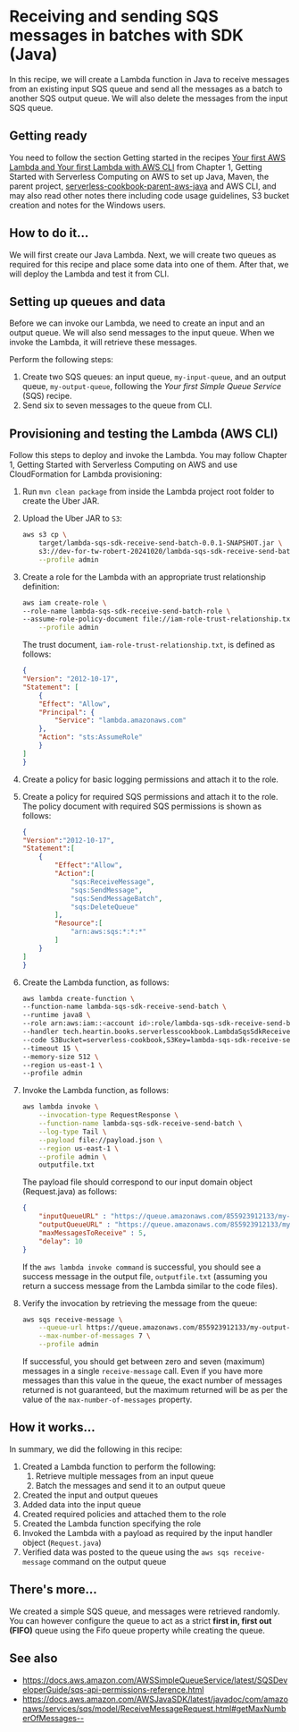 # Receiving and sending SQS messages in batches with SDK (Java)
In this recipe, we will create a Lambda function in Java to receive messages from an existing input SQS queue and send all the messages as a batch to another SQS output queue. We will also delete the messages from the input SQS queue. 

## Getting ready
You need to follow the section Getting started in the recipes [Your first AWS Lambda and Your first Lambda with AWS CLI](../../Chapter01/your-first-lambda-with-aws-cli/README.md) from Chapter 1, Getting Started with Serverless Computing on AWS to set up Java, Maven, the parent project, [serverless-cookbook-parent-aws-java](../../serverless-cookbook-parent-aws-java/) and AWS CLI, and may also read other notes there including code usage guidelines, S3 bucket creation and notes for the Windows users. 

## How to do it...
We will first create our Java Lambda. Next, we will create two queues as required for this recipe and place some data into one of them. After that, we will deploy the Lambda and test it from CLI.

## Setting up queues and data
Before we can invoke our Lambda, we need to create an input and an output queue. We will also send messages to the input queue. When we invoke the Lambda, it will retrieve these messages.

Perform the following steps:
1. Create two SQS queues: an input queue, `my-input-queue`, and an output queue, `my-output-queue`, following the *Your first Simple Queue Service* (SQS) recipe.
2. Send six to seven messages to the queue from CLI.

## Provisioning and testing the Lambda (AWS CLI)
Follow this steps to deploy and invoke the Lambda. You may follow Chapter 1, Getting Started with Serverless Computing on AWS and use CloudFormation for Lambda provisioning:

1. Run `mvn clean package` from inside the Lambda project root folder to create the Uber JAR.
2. Upload the Uber JAR to `S3`:
    ```bash
    aws s3 cp \
        target/lambda-sqs-sdk-receive-send-batch-0.0.1-SNAPSHOT.jar \
        s3://dev-for-tw-robert-20241020/lambda-sqs-sdk-receive-send-batch-0.0.1-SNAPSHOT.jar \
        --profile admin
    ```    
3. Create a role for the Lambda with an appropriate trust relationship definition:
    ```bash
    aws iam create-role \
    --role-name lambda-sqs-sdk-receive-send-batch-role \
    --assume-role-policy-document file://iam-role-trust-relationship.txt \
        --profile admin
    ```    
    The trust document, `iam-role-trust-relationship.txt`, is defined as follows:
    ```json
    {
    "Version": "2012-10-17",
    "Statement": [
        {
        "Effect": "Allow",
        "Principal": {
            "Service": "lambda.amazonaws.com"
        },
        "Action": "sts:AssumeRole"
        }
    ]
    }
    ```
4. Create a policy for basic logging permissions and attach it to the role.
5. Create a policy for required SQS permissions and attach it to the role.
    The policy document with required SQS permissions is shown as follows:
    ```json
    {
    "Version":"2012-10-17",
    "Statement":[
        {
            "Effect":"Allow",
            "Action":[
                "sqs:ReceiveMessage",
                "sqs:SendMessage",
                "sqs:SendMessageBatch",
                "sqs:DeleteQueue"
            ],
            "Resource":[
                "arn:aws:sqs:*:*:*"
            ]
        }
    ]
    }
    ```
6. Create the Lambda function, as follows:
    ```bash
    aws lambda create-function \
    --function-name lambda-sqs-sdk-receive-send-batch \
    --runtime java8 \
    --role arn:aws:iam::<account id>:role/lambda-sqs-sdk-receive-send-batch-role \
    --handler tech.heartin.books.serverlesscookbook.LambdaSqsSdkReceiveSendBatchHandler::handleRequest \
    --code S3Bucket=serverless-cookbook,S3Key=lambda-sqs-sdk-receive-send-batch-0.0.1-SNAPSHOT.jar \
    --timeout 15 \
    --memory-size 512 \
    --region us-east-1 \
    --profile admin
    ``` 
7. Invoke the Lambda function, as follows:
    ```bash
    aws lambda invoke \
        --invocation-type RequestResponse \
        --function-name lambda-sqs-sdk-receive-send-batch \
        --log-type Tail \
        --payload file://payload.json \
        --region us-east-1 \
        --profile admin \
        outputfile.txt
    ```    
    The payload file should correspond to our input domain object (Request.java) as follows:
    ```json
    {
        "inputQueueURL" : "https://queue.amazonaws.com/855923912133/my-input-queue",
        "outputQueueURL" : "https://queue.amazonaws.com/855923912133/my-output-queue",
        "maxMessagesToReceive" : 5,
        "delay": 10
    }
    ```
    If the `aws lambda invoke command` is successful, you should see a success message in the output file, `outputfile.txt` (assuming you return a success message from the Lambda similar to the code files).

8. Verify the invocation by retrieving the message from the queue:
    ```bash
    aws sqs receive-message \
        --queue-url https://queue.amazonaws.com/855923912133/my-output-queue \
        --max-number-of-messages 7 \
        --profile admin
    ```    
    If successful, you should get between zero and seven (maximum) messages in a single `receive-message` call. Even if you have more messages than this value in the queue, the exact number of messages returned is not guaranteed, but the maximum returned will be as per the value of the `max-number-of-messages` property.

 
## How it works...
In summary, we did the following in this recipe:
1. Created a Lambda function to perform the following:
    1. Retrieve multiple messages from an input queue
    2. Batch the messages and send it to an output queue
2. Created the input and output queues
3. Added data into the input queue
4. Created required policies and attached them to the role
5. Created the Lambda function specifying the role
6. Invoked the Lambda with a payload as required by the input handler object (`Request.java`)
7. Verified data was posted to the queue using the `aws sqs receive-message` command on the output queue    

## There's more...
We created a simple SQS queue, and messages were retrieved randomly. You can however configure the queue to act as a strict **first in, first out (FIFO)** queue using the Fifo queue property while creating the queue.

## See also
* https://docs.aws.amazon.com/AWSSimpleQueueService/latest/SQSDeveloperGuide/sqs-api-permissions-reference.html
* https://docs.aws.amazon.com/AWSJavaSDK/latest/javadoc/com/amazonaws/services/sqs/model/ReceiveMessageRequest.html#getMaxNumberOfMessages--